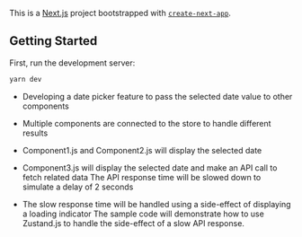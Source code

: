 This is a [Next.js](https://nextjs.org/) project bootstrapped with [`create-next-app`](https://github.com/vercel/next.js/tree/canary/packages/create-next-app).

## Getting Started

First, run the development server:

```bash
yarn dev

```

* Developing a date picker feature to pass the selected date value to other components

* Multiple components are connected to the store to handle different results

* Component1.js and Component2.js will display the selected date

* Component3.js will display the selected date and make an API call to fetch related data
The API response time will be slowed down to simulate a delay of 2 seconds

* The slow response time will be handled using a side-effect of displaying a loading indicator
The sample code will demonstrate how to use Zustand.js to handle the side-effect of a slow API response.